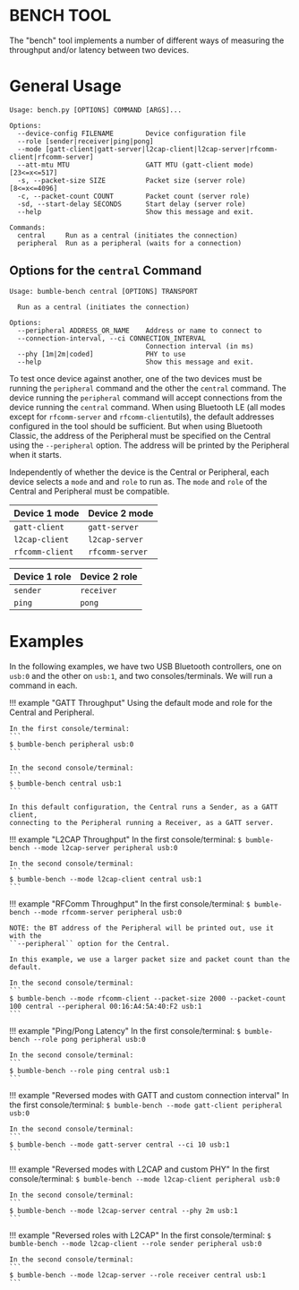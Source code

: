 BENCH TOOL
==========

The "bench" tool implements a number of different ways of measuring the
throughput and/or latency between two devices.

# General Usage

```
Usage: bench.py [OPTIONS] COMMAND [ARGS]...

Options:
  --device-config FILENAME        Device configuration file
  --role [sender|receiver|ping|pong]
  --mode [gatt-client|gatt-server|l2cap-client|l2cap-server|rfcomm-client|rfcomm-server]
  --att-mtu MTU                   GATT MTU (gatt-client mode)  [23<=x<=517]
  -s, --packet-size SIZE          Packet size (server role)  [8<=x<=4096]
  -c, --packet-count COUNT        Packet count (server role)
  -sd, --start-delay SECONDS      Start delay (server role)
  --help                          Show this message and exit.

Commands:
  central     Run as a central (initiates the connection)
  peripheral  Run as a peripheral (waits for a connection)
```

## Options for the ``central`` Command
```
Usage: bumble-bench central [OPTIONS] TRANSPORT

  Run as a central (initiates the connection)

Options:
  --peripheral ADDRESS_OR_NAME    Address or name to connect to
  --connection-interval, --ci CONNECTION_INTERVAL
                                  Connection interval (in ms)
  --phy [1m|2m|coded]             PHY to use
  --help                          Show this message and exit.
```


To test once device against another, one of the two devices must be running 
the ``peripheral`` command and the other the ``central`` command. The device
running the ``peripheral`` command will accept connections from the device
running the ``central`` command.
When using Bluetooth LE (all modes except for ``rfcomm-server`` and ``rfcomm-client``utils),
the default addresses configured in the tool should be sufficient. But when using 
Bluetooth Classic, the address of the Peripheral must be specified on the Central 
using the ``--peripheral`` option. The address will be printed by the Peripheral when
it starts.

Independently of whether the device is the Central or Peripheral, each device selects a
``mode`` and and ``role`` to run as. The ``mode`` and ``role`` of the Central and Peripheral
must be compatible.

Device 1 mode     | Device 2 mode
------------------|------------------
``gatt-client``   | ``gatt-server``
``l2cap-client``  | ``l2cap-server``
``rfcomm-client`` | ``rfcomm-server``

Device 1 role | Device 2 role
--------------|--------------
``sender``    | ``receiver``
``ping``      | ``pong``


# Examples

In the following examples, we have two USB Bluetooth controllers, one on `usb:0` and
the other on `usb:1`, and two consoles/terminals. We will run a command in each.

!!! example "GATT Throughput"
    Using the default mode and role for the Central and Peripheral.

    In the first console/terminal:
    ```
    $ bumble-bench peripheral usb:0
    ```

    In the second console/terminal:
    ```
    $ bumble-bench central usb:1
    ```

    In this default configuration, the Central runs a Sender, as a GATT client, 
    connecting to the Peripheral running a Receiver, as a GATT server.

!!! example "L2CAP Throughput"
    In the first console/terminal:
    ```
    $ bumble-bench --mode l2cap-server peripheral usb:0
    ```

    In the second console/terminal:
    ```
    $ bumble-bench --mode l2cap-client central usb:1
    ```

!!! example "RFComm Throughput"
    In the first console/terminal:
    ```
    $ bumble-bench --mode rfcomm-server peripheral usb:0
    ```

    NOTE: the BT address of the Peripheral will be printed out, use it with the
    ``--peripheral`` option for the Central.

    In this example, we use a larger packet size and packet count than the default.

    In the second console/terminal:
    ```
    $ bumble-bench --mode rfcomm-client --packet-size 2000 --packet-count 100 central --peripheral 00:16:A4:5A:40:F2 usb:1
    ```

!!! example "Ping/Pong Latency"
    In the first console/terminal:
    ```
    $ bumble-bench --role pong peripheral usb:0
    ```

    In the second console/terminal:
    ```
    $ bumble-bench --role ping central usb:1
    ```

!!! example "Reversed modes with GATT and custom connection interval"
    In the first console/terminal:
    ```
    $ bumble-bench --mode gatt-client peripheral usb:0
    ```

    In the second console/terminal:
    ```
    $ bumble-bench --mode gatt-server central --ci 10 usb:1
    ```

!!! example "Reversed modes with L2CAP and custom PHY"
    In the first console/terminal:
    ```
    $ bumble-bench --mode l2cap-client peripheral usb:0
    ```

    In the second console/terminal:
    ```
    $ bumble-bench --mode l2cap-server central --phy 2m usb:1
    ```

!!! example "Reversed roles with L2CAP"
    In the first console/terminal:
    ```
    $ bumble-bench --mode l2cap-client --role sender peripheral usb:0
    ```

    In the second console/terminal:
    ```
    $ bumble-bench --mode l2cap-server --role receiver central usb:1
    ```
